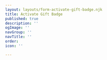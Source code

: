 ```yaml
---
layout: layouts/form-activate-gift-badge.njk
title: Activate Gift Badge
published: true
description: ''
ogImage: ''
navGroup: ''
navTitle: ''
order: 
icon: ''

---
```


